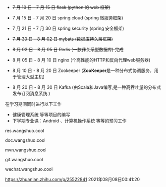  

- ~~7 月 10 日 - 7 月 15 日  flask  (python 的 web 框架)~~

- 7 月 15 日 - 7 月 20 日  spring cloud  (spring 微服务框架)

- 7 月 21 日 - 7 月 30 日  spring security  (spring 安全框架)

- ~~7 月 30 日 - 8 月 02 日  mybats (数据库持久层框架)~~ 

- ~~8 月 02 日 - 8 月 05 日  Redis   (一款非关系型数据库) 完成~~

- 8 月 05 日 - 8 月 10 日  nginx  (个高性能的HTTP和反向代理web服务器)

- 8 月 10 日 - 8 月 20 日 Zookeeper (**ZooKeeper**是一种分布式协调服务，用于管理大型主机)

- 8 月 20 日 - 8 月 30 日 Kafka  (由Scala和Java编写,是一种高吞吐量的分布式发布订阅消息系统.)



在学习期间同时进行以下工作

- 健康管理系统 等等项目的编写
- 下学期专业课：Android 、计算机操作系统  等等的预习工作



res.wangshuo.cool

doc.wangshuo.cool

mvn.wangshuo.cool

git.wangshuo.cool

wechat.wangshuo.cool





https://zhuanlan.zhihu.com/p/25522841 2021年08月08日00:41:20

